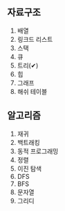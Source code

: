 ## 자료구조
1. 배열
2. 링크드 리스트
3. 스택
4. 큐
5. 트리(✔)
6. 힙
7. 그래프
8. 해쉬 테이블

## 알고리즘
1. 재귀
2. 백트래킹
3. 동적 프로그래밍
4. 정렬
5. 이진 탐색
6. DFS
7. BFS
8. 문자열
9. 그리디

